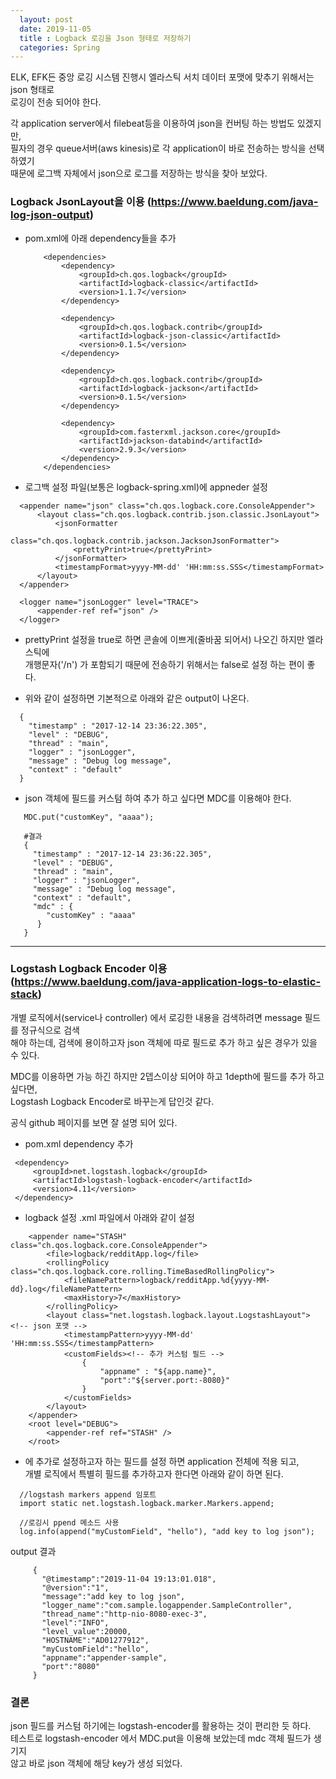 ```yaml
---
  layout: post
  date: 2019-11-05
  title : Logback 로깅을 Json 형태로 저장하기
  categories: Spring
---
```


ELK, EFK든 중앙 로깅 시스템 진행시 엘라스틱 서치 데이터 포맷에 맞추기 위해서는 json 형태로  
로깅이 전송 되어야 한다.  

각 application server에서 filebeat등을 이용하여 json을 컨버팅 하는 방법도 있겠지만,  
필자의 경우 queue서버(aws kinesis)로 각 application이 바로 전송하는 방식을 선택 하였기  
때문에 로그백 자체에서 json으로 로그를 저장하는 방식을 찾아 보았다.


### Logback JsonLayout을 이용  (https://www.baeldung.com/java-log-json-output)
  * pom.xml에 아래 dependency들을 추가
    ```
        <dependencies>
            <dependency>
                <groupId>ch.qos.logback</groupId>
                <artifactId>logback-classic</artifactId>
                <version>1.1.7</version>
            </dependency>

            <dependency>
                <groupId>ch.qos.logback.contrib</groupId>
                <artifactId>logback-json-classic</artifactId>
                <version>0.1.5</version>
            </dependency>

            <dependency>
                <groupId>ch.qos.logback.contrib</groupId>
                <artifactId>logback-jackson</artifactId>
                <version>0.1.5</version>
            </dependency>

            <dependency>
                <groupId>com.fasterxml.jackson.core</groupId>
                <artifactId>jackson-databind</artifactId>
                <version>2.9.3</version>
            </dependency>
        </dependencies>
    ```

  * 로그백 설정 파일(보통은 logback-spring.xml)에 appneder 설정
  ```
    <appender name="json" class="ch.qos.logback.core.ConsoleAppender">
        <layout class="ch.qos.logback.contrib.json.classic.JsonLayout">
            <jsonFormatter
                class="ch.qos.logback.contrib.jackson.JacksonJsonFormatter">
                <prettyPrint>true</prettyPrint>
            </jsonFormatter>
            <timestampFormat>yyyy-MM-dd' 'HH:mm:ss.SSS</timestampFormat>
        </layout>
    </appender>

    <logger name="jsonLogger" level="TRACE">
        <appender-ref ref="json" />
    </logger>
  ```
  * prettyPrint 설정을 true로 하면 콘솔에 이쁘게(줄바꿈 되어서) 나오긴 하지만 엘라스틱에  
    개행문자('/n') 가 포함되기 때문에 전송하기 위해서는 false로 설정 하는 편이 좋다.

  * 위와 같이 설정하면 기본적으로 아래와 같은 output이 나온다.
  ```
    {
      "timestamp" : "2017-12-14 23:36:22.305",
      "level" : "DEBUG",
      "thread" : "main",
      "logger" : "jsonLogger",
      "message" : "Debug log message",
      "context" : "default"
    }
  ```
  * json 객체에 필드를 커스텀 하여 추가 하고 싶다면 MDC를 이용해야 한다.  
  ```
     MDC.put("customKey", "aaaa");

     #결과
     {
       "timestamp" : "2017-12-14 23:36:22.305",
       "level" : "DEBUG",
       "thread" : "main",
       "logger" : "jsonLogger",
       "message" : "Debug log message",
       "context" : "default",
       "mdc" : {
          "customKey" : "aaaa"
        }
     }
  ```  
   
   
---  


###  Logstash Logback Encoder 이용 (https://www.baeldung.com/java-application-logs-to-elastic-stack)
  개별 로직에서(service나 controller) 에서 로깅한 내용을 검색하려면 message 필드를 정규식으로 검색  
  해야 하는데, 검색에 용이하고자 json 객체에 따로 필드로 추가 하고 싶은 경우가 있을 수 있다.  

  MDC를 이용하면 가능 하긴 하지만 2뎁스이상 되어야 하고 1depth에 필드를 추가 하고 싶다면,  
  Logstash Logback Encoder로 바꾸는게 답인것 같다.  

  공식 github 페이지를 보면 잘 설명 되어 있다.  

  * pom.xml dependency 추가  
  
 ```
  <dependency>
      <groupId>net.logstash.logback</groupId>
      <artifactId>logstash-logback-encoder</artifactId>
      <version>4.11</version>
  </dependency>
 ```
  * logback 설정 .xml 파일에서 아래와 같이 설정  

  ```
      <appender name="STASH" class="ch.qos.logback.core.ConsoleAppender">
          <file>logback/redditApp.log</file>
          <rollingPolicy class="ch.qos.logback.core.rolling.TimeBasedRollingPolicy">
              <fileNamePattern>logback/redditApp.%d{yyyy-MM-dd}.log</fileNamePattern>
              <maxHistory>7</maxHistory>
          </rollingPolicy>  
          <layout class="net.logstash.logback.layout.LogstashLayout"> <!-- json 포맷 -->
              <timestampPattern>yyyy-MM-dd' 'HH:mm:ss.SSS</timestampPattern>
              <customFields><!-- 추가 커스텀 필드 -->
                  {
                      "appname" : "${app.name}",
                      "port":"${server.port:-8080}"
                  }
              </customFields>
          </layout>
      </appender>
      <root level="DEBUG">
          <appender-ref ref="STASH" />        
      </root>
  ```
  * <customFileds>에 추가로 설정하고자 하는 필드를 설정 하면 application 전체에 적용 되고,  
    개별 로직에서 특별히 필드를 추가하고자 한다면 아래와 같이 하면 된다.  

  ```
    //logstash markers append 임포트
    import static net.logstash.logback.marker.Markers.append;

    //로깅시 ppend 메소드 사용
    log.info(append("myCustomField", "hello"), "add key to log json");

  ```  
  output 결과
  ```
       {
         "@timestamp":"2019-11-04 19:13:01.018",
         "@version":"1",
         "message":"add key to log json",
         "logger_name":"com.sample.logappender.SampleController",
         "thread_name":"http-nio-8080-exec-3",
         "level":"INFO",
         "level_value":20000,
         "HOSTNAME":"AD01277912",
         "myCustomField":"hello",
         "appname":"appender-sample",
         "port":"8080"
       }

  ```

### 결론
  json 필드를 커스텀 하기에는 logstash-encoder를 활용하는 것이 편리한 듯 하다.  
  테스트로 logstash-encoder 에서 MDC.put을 이용해 보았는데 mdc 객체 필드가 생기지  
  않고 바로 json 객체에 해당 key가 생성 되었다. 
